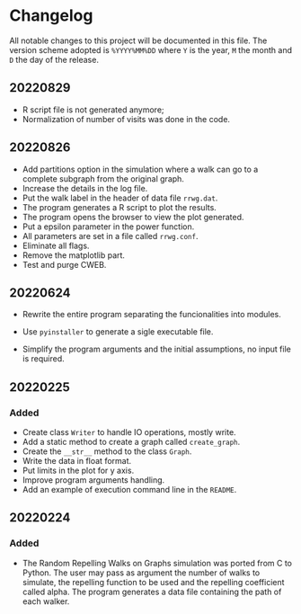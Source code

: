 # Changelog

All notable changes to this project will be documented in this file.
The version scheme adopted is `%YYYY%MM%DD` where `Y` is the year,
`M` the month and `D` the day of the release.

## 20220829
- R script file is not generated anymore;
- Normalization of number of visits was done in the code.

## 20220826

- Add partitions option in the simulation where a walk can
  go to a complete subgraph from the original graph.
- Increase the details in the log file.
- Put the walk label in the header of data file `rrwg.dat`.
- The program generates a R script to plot the results.
- The program opens the browser to view the plot generated.
- Put a epsilon parameter in the power function.
- All parameters are set in a file called `rrwg.conf`.
- Eliminate all flags.
- Remove the matplotlib part.
- Test and purge CWEB.

## 20220624

- Rewrite the entire program separating the funcionalities into
modules.
- Use `pyinstaller` to generate a sigle executable file.

- Simplify the program arguments and the initial assumptions, no input
 file is required.


##  20220225

### Added
- Create class `Writer` to handle IO operations,
mostly write.
- Add a static method to create a graph called
`create_graph`.
- Create the `__str__` method to the class `Graph`.
- Write the data in float format.
- Put limits in the plot for y axis.
- Improve program arguments handling.
- Add an example of execution command line in the `README`.

## 20220224

### Added
- The Random Repelling Walks on Graphs simulation was
ported from C to Python. The user may pass as argument
the number of walks to simulate, the repelling function
to be used and the repelling coefficient called alpha.
The program generates a data file containing the path
of each walker.
